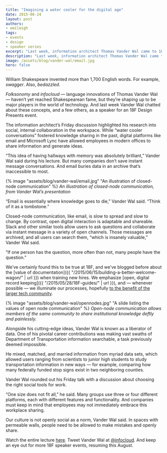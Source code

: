 ```yaml
---
title: "Imagining a water cooler for the digital age"
date: 2015-06-24
layout: post
authors:
- emileigh
tags:
- events
- design
- speaker series
excerpt: "Last week, information architect Thomas Vander Wal came to 18F to lead a discussion on his research into social and internal collaboration in the workspace."
description: "Last week, information architect Thomas Vander Wal came to 18F to lead a discussion on his research into social and internal collaboration in the workspace."
image: /assets/blog/vander-wal/email.jpg
hero: false
---
```


William Shakespeare invented more than 1,700 English words. For
example, *swagger*. Also, *bedazzled*.

*Folksonomy* and *infocloud* — language innovations of Thomas Vander
Wal — haven’t yet reached Shakespearean fame, but they’re shaping up to
be major players in the world of technology. And last week Vander Wal
chatted about these concepts, and a few others, as a speaker for an 18F
Design Presents event.

The information architect’s Friday discussion highlighted his research
into social, internal collaboration in the workspace. While “water
cooler conversations” fostered knowledge sharing in the past, digital
platforms like email and Microsoft Lync have allowed employees in modern
offices to share information and generate ideas.

“This idea of having hallways with memory was absolutely brilliant,”
Vander Wal said during his lecture. But many companies don’t save
instant message conversations. And email buries data in an archive
that’s inaccessible to most.

{% image "assets/blog/vander-wal/email.jpg" "An illustration of closed-node communication" %}
*An illustration of closed-node communication, from Vander Wal’s
presentation*

“Email is essentially where knowledge goes to die,” Vander Wal said.
“Think of it as a tombstone.”

Closed-node communication, like email, is slow to spread and slow to
change. By contrast, open digital interaction is adaptable and
shareable. Slack and other similar tools allow users to ask questions
and collaborate via instant message in a variety of open channels. Those
messages are archived, and all users can search them, “which is insanely
valuable,” Vander Wal said.

“If one person has the question, more often than not, many people have
the question.”

We’ve certainly found this to be true at 18F, and we’ve blogged before
about the [value of
documentation]({{ "/2015/06/15/building-a-better-welcome-wagon/" | url }})
when training new hires. We emphasize [open, digital record
keeping]({{ "/2015/05/28/18F-guides/" | url }}), and — whenever
possible — we illuminate our processes, hopefully [to the benefit of
the larger tech community](https://pages.18f.gov/guides/).

{% image "assets/blog/vander-wal/opennodes.jpg" "A slide listing the values of open node communication" %}
*Open-node communication allows members of the same community to share
institutional knowledge deftly and painlessly.*

Alongside his cutting-edge ideas, Vander Wal is known as a liberator of
data. One of his pivotal career contributions was making vast swaths of
Department of Transportation information searchable, a task previously
deemed impossible.

He mixed, matched, and married information from myriad data sets, which
allowed users ranging from scientists to junior high students to study
transportation information in new ways — for example, comparing how many
federally funded stop signs exist in two neighboring counties.

Vander Wal rounded out his Friday talk with a discussion about choosing
the right social tools for work.

“One size does not fit all,” he said. Many groups use three or four
different platforms, each with different features and functionality. And
companies must keep in mind that employees may not immediately embrace
this workplace sharing.

Our culture is not openly social as a norm, Vander Wal said. In spaces
with permeable walls, people need to be allowed to make mistakes and
openly share.

Watch the entire lecture
[here](https://www.youtube.com/watch?v=gvKxoJJ7-ns). Tweet Vander Wal
at [@infocloud](https://twitter.com/infocloud). And keep an eye out
for more 18F speaker events, resuming this August.
